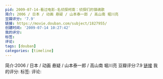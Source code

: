 ```yaml
---
pid: 2009-07-14-看过电影-名侦探柯南：侦探们的镇魂歌
简介: 2006 / 日本 / 动画 悬疑 / 山本泰一郎 / 高山南 堀川亮
豆瓣评分: '7.9'
链接: https://movie.douban.com/subject/1827955/
创建时间: '2009-07-14 10:27:42'
我的评分:
标签:
评论:
tags: [douban]
categories: [timeline]
---
```

简介:2006 / 日本 / 动画 悬疑 / 山本泰一郎 / 高山南 堀川亮
豆瓣评分:7.9
[链接](https://movie.douban.com/subject/1827955/)
我的评分:
标签:
评论:
